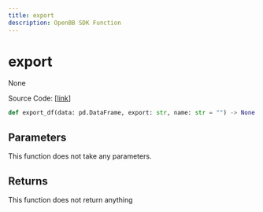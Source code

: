 ```yaml
---
title: export
description: OpenBB SDK Function
---
```


# export

None

Source Code: [[link](https://github.com/OpenBB-finance/OpenBBTerminal/tree/main/openbb_terminal/forecast/forecast_view.py#L270)]

```python
def export_df(data: pd.DataFrame, export: str, name: str = "") -> None
```
## Parameters

This function does not take any parameters.

## Returns

This function does not return anything

